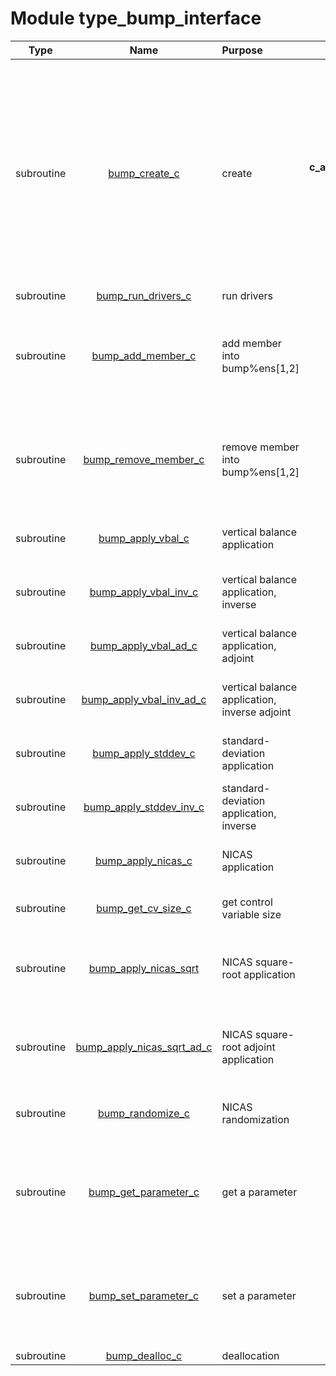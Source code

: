 # Module type_bump_interface

| Type | Name | Purpose | Arguments |     | Type | Intent |
| :--: | :--: | :------ | ----: | :-------- | :--: | :----: |
| subroutine | [bump_create_c](https://github.com/JCSDA/saber/tree/develop/src/saber/bump/type_bump_interface.F90#L35) | create | **key_bump**<br>**c_comm**<br>**c_afunctionspace**<br>**c_afieldset**<br>**c_conf**<br>**c_grid** |  BUMP<br> FCKIT MPI communicator wrapper<br> ATLAS function space<br> ATLAS fieldset  (containing geometry features: area, vunit, gmask, smask)<br> FCKIT configuration<br> FCKIT grid configuration | integer(c_int)<br>type(c_ptr)<br>type(c_ptr)<br>type(c_ptr)<br>type(c_ptr)<br>type(c_ptr) | inout<br>in<br>in<br>in<br>in<br>in |
| subroutine | [bump_run_drivers_c](https://github.com/JCSDA/saber/tree/develop/src/saber/bump/type_bump_interface.F90#L69) | run drivers | **key_bump** |  BUMP | integer(c_int) | in |
| subroutine | [bump_add_member_c](https://github.com/JCSDA/saber/tree/develop/src/saber/bump/type_bump_interface.F90#L94) | add member into bump%ens[1,2] | **key_bump**<br>**c_afieldset**<br>**ie**<br>**iens** |  BUMP<br> ATLAS fieldset pointer<br> Ensemble member index<br> Ensemble index | integer(c_int)<br>type(c_ptr)<br>integer(c_int)<br>integer(c_int) | in<br>in<br>in<br>in |
| subroutine | [bump_remove_member_c](https://github.com/JCSDA/saber/tree/develop/src/saber/bump/type_bump_interface.F90#L121) | remove member into bump%ens[1,2] | **key_bump**<br>**c_afieldset**<br>**ie**<br>**iens** |  BUMP<br> ATLAS fieldset pointer<br> Ensemble member index<br> Ensemble index | integer(c_int)<br>type(c_ptr)<br>integer(c_int)<br>integer(c_int) | in<br>in<br>in<br>in |
| subroutine | [bump_apply_vbal_c](https://github.com/JCSDA/saber/tree/develop/src/saber/bump/type_bump_interface.F90#L146) | vertical balance application | **key_bump**<br>**c_afieldset** |  BUMP<br> ATLAS fieldset pointer | integer(c_int)<br>type(c_ptr) | in<br>in |
| subroutine | [bump_apply_vbal_inv_c](https://github.com/JCSDA/saber/tree/develop/src/saber/bump/type_bump_interface.F90#L171) | vertical balance application, inverse | **key_bump**<br>**c_afieldset** |  BUMP<br> ATLAS fieldset pointer | integer(c_int)<br>type(c_ptr) | in<br>in |
| subroutine | [bump_apply_vbal_ad_c](https://github.com/JCSDA/saber/tree/develop/src/saber/bump/type_bump_interface.F90#L196) | vertical balance application, adjoint | **key_bump**<br>**c_afieldset** |  BUMP<br> ATLAS fieldset pointer | integer(c_int)<br>type(c_ptr) | in<br>in |
| subroutine | [bump_apply_vbal_inv_ad_c](https://github.com/JCSDA/saber/tree/develop/src/saber/bump/type_bump_interface.F90#L221) | vertical balance application, inverse adjoint | **key_bump**<br>**c_afieldset** |  BUMP<br> ATLAS fieldset pointer | integer(c_int)<br>type(c_ptr) | in<br>in |
| subroutine | [bump_apply_stddev_c](https://github.com/JCSDA/saber/tree/develop/src/saber/bump/type_bump_interface.F90#L246) | standard-deviation application | **key_bump**<br>**c_afieldset** |  BUMP<br> ATLAS fieldset pointer | integer(c_int)<br>type(c_ptr) | in<br>in |
| subroutine | [bump_apply_stddev_inv_c](https://github.com/JCSDA/saber/tree/develop/src/saber/bump/type_bump_interface.F90#L271) | standard-deviation application, inverse | **key_bump**<br>**c_afieldset** |  BUMP<br> ATLAS fieldset pointer | integer(c_int)<br>type(c_ptr) | in<br>in |
| subroutine | [bump_apply_nicas_c](https://github.com/JCSDA/saber/tree/develop/src/saber/bump/type_bump_interface.F90#L296) | NICAS application | **key_bump**<br>**c_afieldset** |  BUMP<br> ATLAS fieldset pointer | integer(c_int)<br>type(c_ptr) | in<br>in |
| subroutine | [bump_get_cv_size_c](https://github.com/JCSDA/saber/tree/develop/src/saber/bump/type_bump_interface.F90#L321) | get control variable size | **key_bump**<br>**n** |  BUMP<br> Control variable size | integer(c_int)<br>integer(c_int) | in<br>out |
| subroutine | [bump_apply_nicas_sqrt](https://github.com/JCSDA/saber/tree/develop/src/saber/bump/type_bump_interface.F90#L345) | NICAS square-root application | **key_bump**<br>**cv**<br>**c_afieldset** |  BUMP<br> Control variable<br> ATLAS fieldset pointer | integer(c_int)<br>real(c_double)<br>type(c_ptr) | in<br>in<br>in |
| subroutine | [bump_apply_nicas_sqrt_ad_c](https://github.com/JCSDA/saber/tree/develop/src/saber/bump/type_bump_interface.F90#L371) | NICAS square-root adjoint application | **key_bump**<br>**c_afieldset**<br>**cv** |  BUMP<br> ATLAS fieldset pointer<br> Control variable | integer(c_int)<br>type(c_ptr)<br>real(c_double) | in<br>in<br>inout |
| subroutine | [bump_randomize_c](https://github.com/JCSDA/saber/tree/develop/src/saber/bump/type_bump_interface.F90#L396) | NICAS randomization | **key_bump**<br>**c_afieldset** |  BUMP<br> ATLAS fieldset pointer | integer(c_int)<br>type(c_ptr) | in<br>in |
| subroutine | [bump_get_parameter_c](https://github.com/JCSDA/saber/tree/develop/src/saber/bump/type_bump_interface.F90#L423) | get a parameter | **key_bump**<br>**nstr**<br>**cstr**<br>**c_afieldset** |  BUMP<br> Parameter name size<br> Parameter name<br> ATLAS fieldset pointer | integer(c_int)<br>integer(c_int)<br>character(kind=c_char)<br>type(c_ptr) | in<br>in<br>in<br>in |
| subroutine | [bump_set_parameter_c](https://github.com/JCSDA/saber/tree/develop/src/saber/bump/type_bump_interface.F90#L456) | set a parameter | **key_bump**<br>**nstr**<br>**cstr**<br>**c_afieldset** |  BUMP<br> Parameter name size<br> Parameter name<br> ATLAS fieldset pointer | integer(c_int)<br>integer(c_int)<br>character(kind=c_char)<br>type(c_ptr) | in<br>in<br>in<br>in |
| subroutine | [bump_dealloc_c](https://github.com/JCSDA/saber/tree/develop/src/saber/bump/type_bump_interface.F90#L486) | deallocation | **key_bump** |  BUMP | integer(c_int) | inout |
